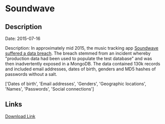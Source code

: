 # Soundwave

## Description

Date: 2015-07-16

Description:
In approximately mid 2015, the music tracking app <a href="http://www.soundwave.com/help/" target="_blank" rel="noopener">Soundwave suffered a data breach</a>. The breach stemmed from an incident whereby &quot;production data had been used to populate the test database&quot; and was then inadvertently  exposed in a MongoDB. The data contained 130k records and included email addresses, dates of birth, genders and MD5 hashes of passwords without a salt.


['Dates of birth', 'Email addresses', 'Genders', 'Geographic locations', 'Names', 'Passwords', 'Social connections']

## Links

[Download Link](https://link-to.net/1229997/548.4337150395787/dynamic/?r=c291bmR3YXZlLmNvbQ==)